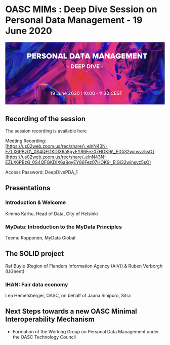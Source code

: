 # OASC MIMs : Deep Dive Session on Personal Data Management - 19 June 2020

![](../.gitbook/assets/91488304%20%281%29.png)

## Recording of the session <a id="DeepDiveSessiononPersonalDataManagement-19June2020-Recordingofthesession"></a>

The session recording is available here

Meeting Recording:  
[https://us02web.zoom.us/rec/share/\_elnN43N-EZLX6PBzG\_0S4QFGKDIX6a8gyEY86Fez07HOK9i\_EIGi32winsvz5sO](https://us02web.zoom.us/rec/share/_elnN43N-EZLX6PBzG_0S4QFGKDIX6a8gyEY86Fez07HOK9i_EIGi32winsvz5sO)

Access Password: DeepDivePDA\_1

## Presentations <a id="DeepDiveSessiononPersonalDataManagement-19June2020-Presentations"></a>

### Introduction & Welcome <a id="DeepDiveSessiononPersonalDataManagement-19June2020-Introduction&amp;Welcome"></a>

Kimmo Karhu, Head of Data, City of Helsinki

### MyData: Introduction to the MyData Principles <a id="DeepDiveSessiononPersonalDataManagement-19June2020-MyData:IntroductiontotheMyDataPrinciples"></a>

Teemu Ropponen, MyData Global

## The SOLID project <a id="DeepDiveSessiononPersonalDataManagement-19June2020-TheSOLIDproject"></a>

Raf Buyle \(Region of Flanders Information Agency \(AIV\)\) & Ruben Verborgh \(UGhent\)

### IHAN: Fair data economy <a id="DeepDiveSessiononPersonalDataManagement-19June2020-IHAN:Fairdataeconomy"></a>

Lea Hemetsberger, OASC, on behalf of Jaana Sinipuro, Sitra

## Next Steps towards a new OASC Minimal Interoperability Mechanism <a id="DeepDiveSessiononPersonalDataManagement-19June2020-NextStepstowardsanewOASCMinimalInteroperabilityMechanism"></a>

* Formation of the Working Group on Personal Data Management under the OASC Technology Council

